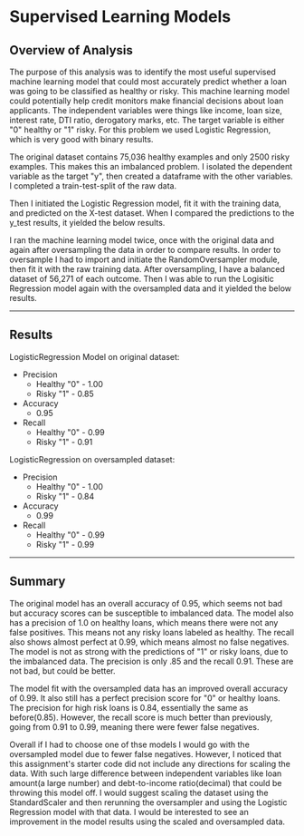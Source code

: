 # Supervised Learning Models

## Overview of Analysis

The purpose of this analysis was to identify the most useful supervised machine learning model that could most accurately predict whether a loan was going to be classified as healthy or risky. This machine learning model could potentially help credit monitors make financial decisions about loan applicants.  The independent variables were things like income, loan size, interest rate, DTI ratio, derogatory marks, etc. The target variable is either "0" healthy or "1" risky. For this problem we used Logistic Regression, which is very good with binary results. 

The original dataset contains 75,036 healthy examples and only 2500 risky examples. This makes this an imbalanced problem. I isolated the dependent variable as the target "y", then created a dataframe with the other variables. I completed a train-test-split of the raw data. 

Then I initiated the Logistic Regression model, fit it with the training data, and predicted on the X-test dataset. When I compared the predictions to the y_test results, it yielded the below results. 

I ran the machine learning model twice, once with the original data and again after oversampling the data in order to compare results. In order to oversample I had to import and initiate the RandomOversampler module, then fit it with the raw training data. After oversampling, I have a balanced dataset of 56,271 of each outcome. Then I was able to run the Logisitic Regression model again with the oversampled data and it yielded the below results. 

---
## Results

LogisticRegression Model on original dataset:
* Precision
    * Healthy "0" - 1.00
    * Risky "1" - 0.85
* Accuracy
     * 0.95
* Recall
     * Healthy "0" - 0.99
     * Risky "1" - 0.91
     
LogisticRegression on oversampled dataset:
* Precision
    * Healthy "0" - 1.00
    * Risky "1" - 0.84
* Accuracy
     * 0.99
* Recall
     * Healthy "0" - 0.99
     * Risky "1" - 0.99

---
## Summary
The original model has an overall accuracy of 0.95, which seems not bad but accuracy scores can be susceptible to imbalanced data. The model also has a precision of 1.0 on healthy loans, which means there were not any false positives. This means not any risky loans labeled as healthy. The recall also shows almost perfect at 0.99, which means almost no false negatives. The model is not as strong with the predictions of "1" or risky loans, due to the imbalanced data. The precision is only .85 and the recall 0.91. These are not bad, but could be better. 

The model fit with the oversampled data has an improved overall accuracy of 0.99. It also still has a perfect precision score for "0" or healthy loans. The precision for high risk loans is 0.84, essentially the same as before(0.85). However, the recall score is much better than previously, going from 0.91 to 0.99, meaning there were fewer false negatives.

Overall if I had to choose one of thse models I would go with the oversampled model due to fewer false negatives. However, I noticed that this assignment's starter code did not include any directions for scaling the data. With such large difference between independent variables like loan amount(a large number) and debt-to-income ratio(decimal) that could be throwing this model off. I would suggest scaling the dataset using the StandardScaler and then rerunning the oversampler and using the Logistic Regression model with that data. I would be interested to see an improvement in the model results using the scaled and oversampled data.  